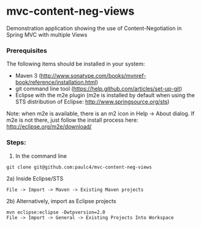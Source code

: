 # mvc-content-neg-views

Demonstration application showing the use of Content-Negotiation in Spring MVC with
multiple Views

### Prerequisites

The following items should be installed in your system:
* Maven 3 (http://www.sonatype.com/books/mvnref-book/reference/installation.html)
* git command line tool (https://help.github.com/articles/set-up-git)
* Eclipse with the m2e plugin (m2e is installed by default when using the STS distribution of Eclipse: http://www.springsource.org/sts)

Note: when m2e is available, there is an m2 icon in Help -> About dialog.
If m2e is not there, just follow the install process here: http://eclipse.org/m2e/download/


### Steps:

1) In the command line
```
git clone git@github.com:paulc4/mvc-content-neg-views
```
2a) Inside Eclipse/STS
```
File -> Import -> Maven -> Existing Maven projects
```
2b) Alternatively, import as Eclipse projects
```
mvn eclipse:eclipse -Dwtpversion=2.0
File -> Import -> General -> Existing Projects Into Workspace
